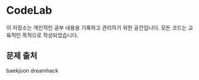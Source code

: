 # CodeLab

이 저장소는 개인적인 공부 내용을 기록하고 관리하기 위한 공간입니다.
모든 코드는 교육적인 목적으로 작성되었습니다.

## 문제 출처
baekjoon
dreamhack